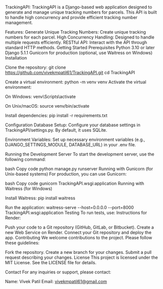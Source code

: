 TrackingAPI:
TrackingAPI is a Django-based web application designed to generate and manage unique tracking numbers for parcels. This API is built to handle high concurrency and provide efficient tracking number management.

Features:
Generate Unique Tracking Numbers: Create unique tracking numbers for each parcel.
High Concurrency Handling: Designed to handle multiple requests efficiently.
RESTful API: Interact with the API through standard HTTP methods.
Getting Started
Prerequisites
Python 3.10 or later
Django 5.1.1
Gunicorn for production (optional, use Waitress on Windows)
Installation

Clone the repository:
git clone https://github.com/vivekmpatil61/TrackingAPI.git
cd TrackingAPI

Create a virtual environment:
python -m venv venv
Activate the virtual environment:

On Windows:
venv\Scripts\activate

On Unix/macOS:
source venv/bin/activate

Install dependencies:
pip install -r requirements.txt

Configuration
Database Setup: Configure your database settings in TrackingAPI/settings.py. By default, it uses SQLite.

Environment Variables: Set up necessary environment variables (e.g., DJANGO_SETTINGS_MODULE, DATABASE_URL) in your .env file.

Running the Development Server
To start the development server, use the following command:

bash
Copy code
python manage.py runserver
Running with Gunicorn (for Unix-based systems)
For production, you can use Gunicorn:

bash
Copy code
gunicorn TrackingAPI.wsgi:application
Running with Waitress (for Windows)

Install Waitress:
pip install waitress

Run the application:
waitress-serve --host=0.0.0.0 --port=8000 TrackingAPI.wsgi:application
Testing
To run tests, use:
Instructions for Render:

Push your code to a Git repository (GitHub, GitLab, or Bitbucket).
Create a new Web Service on Render.
Connect your Git repository and deploy the app.
Contributing
We welcome contributions to the project. Please follow these guidelines:

Fork the repository.
Create a new branch for your changes.
Submit a pull request describing your changes.
License
This project is licensed under the MIT License. See the LICENSE file for details.

Contact
For any inquiries or support, please contact:

Name: Vivek Patil
Email: vivekmpatil61@gmail.com
